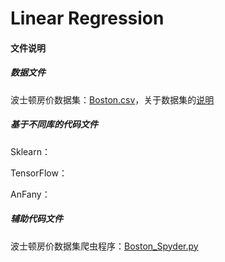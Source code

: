  # Linear Regression

 
 #### 文件说明
 
 ##### 数据文件
 
 波士顿房价数据集：[Boston.csv](https://github.com/Anfany/Machine-Learning-for-Beginner-by-Python3/blob/master/Linear%20Regression/Boston.csv)，关于数据集的[说明](http://lib.stat.cmu.edu/datasets/boston)
 
 ##### 基于不同库的代码文件
 
 Sklearn：
 
 TensorFlow：
 
 AnFany：
 
 ##### 辅助代码文件
 
 波士顿房价数据集爬虫程序：[Boston_Spyder.py](https://github.com/Anfany/Machine-Learning-for-Beginner-by-Python3/blob/master/Linear%20Regression/Boston_Spyder.py)
 
 
 
 
